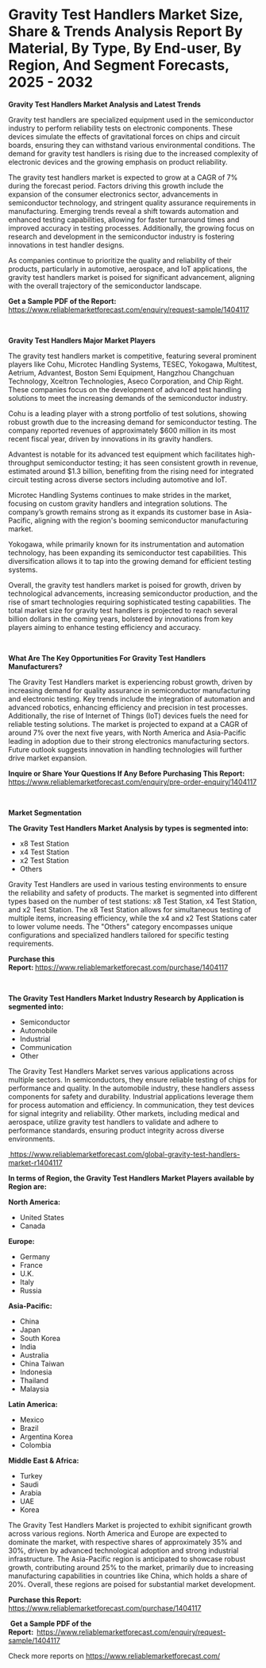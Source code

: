 <p><h1>Gravity Test Handlers Market Size, Share & Trends Analysis Report By Material, By Type, By End-user, By Region, And Segment Forecasts, 2025 - 2032</h1></p><p><strong>Gravity Test Handlers Market Analysis and Latest Trends</strong></p>
<p><p>Gravity test handlers are specialized equipment used in the semiconductor industry to perform reliability tests on electronic components. These devices simulate the effects of gravitational forces on chips and circuit boards, ensuring they can withstand various environmental conditions. The demand for gravity test handlers is rising due to the increased complexity of electronic devices and the growing emphasis on product reliability.</p><p>The gravity test handlers market is expected to grow at a CAGR of 7% during the forecast period. Factors driving this growth include the expansion of the consumer electronics sector, advancements in semiconductor technology, and stringent quality assurance requirements in manufacturing. Emerging trends reveal a shift towards automation and enhanced testing capabilities, allowing for faster turnaround times and improved accuracy in testing processes. Additionally, the growing focus on research and development in the semiconductor industry is fostering innovations in test handler designs.</p><p>As companies continue to prioritize the quality and reliability of their products, particularly in automotive, aerospace, and IoT applications, the gravity test handlers market is poised for significant advancement, aligning with the overall trajectory of the semiconductor landscape.</p></p>
<p><strong>Get a Sample PDF of the Report:&nbsp;</strong> <a href="https://www.reliablemarketforecast.com/enquiry/request-sample/1404117?utm_campaign=1875&utm_medium=2&utm_source=Github&utm_content=ia&utm_term=13012025&utm_id=gravity-test-handlers">https://www.reliablemarketforecast.com/enquiry/request-sample/1404117</a></p>
<p>&nbsp;</p>
<p><strong>Gravity Test Handlers Major Market Players</strong></p>
<p><p>The gravity test handlers market is competitive, featuring several prominent players like Cohu, Microtec Handling Systems, TESEC, Yokogawa, Multitest, Aetrium, Advantest, Boston Semi Equipment, Hangzhou Changchuan Technology, Xceltron Technologies, Aseco Corporation, and Chip Right. These companies focus on the development of advanced test handling solutions to meet the increasing demands of the semiconductor industry.</p><p>Cohu is a leading player with a strong portfolio of test solutions, showing robust growth due to the increasing demand for semiconductor testing. The company reported revenues of approximately $600 million in its most recent fiscal year, driven by innovations in its gravity handlers.</p><p>Advantest is notable for its advanced test equipment which facilitates high-throughput semiconductor testing; it has seen consistent growth in revenue, estimated around $1.3 billion, benefiting from the rising need for integrated circuit testing across diverse sectors including automotive and IoT.</p><p>Microtec Handling Systems continues to make strides in the market, focusing on custom gravity handlers and integration solutions. The company’s growth remains strong as it expands its customer base in Asia-Pacific, aligning with the region's booming semiconductor manufacturing market.</p><p>Yokogawa, while primarily known for its instrumentation and automation technology, has been expanding its semiconductor test capabilities. This diversification allows it to tap into the growing demand for efficient testing systems.</p><p>Overall, the gravity test handlers market is poised for growth, driven by technological advancements, increasing semiconductor production, and the rise of smart technologies requiring sophisticated testing capabilities. The total market size for gravity test handlers is projected to reach several billion dollars in the coming years, bolstered by innovations from key players aiming to enhance testing efficiency and accuracy.</p></p>
<p>&nbsp;</p>
<p><strong>What Are The Key Opportunities For Gravity Test Handlers Manufacturers?</strong></p>
<p><p>The Gravity Test Handlers market is experiencing robust growth, driven by increasing demand for quality assurance in semiconductor manufacturing and electronic testing. Key trends include the integration of automation and advanced robotics, enhancing efficiency and precision in test processes. Additionally, the rise of Internet of Things (IoT) devices fuels the need for reliable testing solutions. The market is projected to expand at a CAGR of around 7% over the next five years, with North America and Asia-Pacific leading in adoption due to their strong electronics manufacturing sectors. Future outlook suggests innovation in handling technologies will further drive market expansion.</p></p>
<p><strong>Inquire or Share Your Questions If Any Before Purchasing This Report:</strong> <a href="https://www.reliablemarketforecast.com/enquiry/pre-order-enquiry/1404117?utm_campaign=1875&utm_medium=2&utm_source=Github&utm_content=ia&utm_term=13012025&utm_id=gravity-test-handlers">https://www.reliablemarketforecast.com/enquiry/pre-order-enquiry/1404117</a></p>
<p>&nbsp;</p>
<p><strong>Market Segmentation</strong></p>
<p><strong>The Gravity Test Handlers Market Analysis by types is segmented into:</strong></p>
<p><ul><li>x8 Test Station</li><li>x4 Test Station</li><li>x2 Test Station</li><li>Others</li></ul></p>
<p><p>Gravity Test Handlers are used in various testing environments to ensure the reliability and safety of products. The market is segmented into different types based on the number of test stations: x8 Test Station, x4 Test Station, and x2 Test Station. The x8 Test Station allows for simultaneous testing of multiple items, increasing efficiency, while the x4 and x2 Test Stations cater to lower volume needs. The "Others" category encompasses unique configurations and specialized handlers tailored for specific testing requirements.</p></p>
<p><strong>Purchase this Report:&nbsp;</strong><a href="https://www.reliablemarketforecast.com/purchase/1404117?utm_campaign=1875&utm_medium=2&utm_source=Github&utm_content=ia&utm_term=13012025&utm_id=gravity-test-handlers">https://www.reliablemarketforecast.com/purchase/1404117</a></p>
<p>&nbsp;</p>
<p><strong>The Gravity Test Handlers Market Industry Research by Application is segmented into:</strong></p>
<p><ul><li>Semiconductor</li><li>Automobile</li><li>Industrial</li><li>Communication</li><li>Other</li></ul></p>
<p><p>The Gravity Test Handlers Market serves various applications across multiple sectors. In semiconductors, they ensure reliable testing of chips for performance and quality. In the automobile industry, these handlers assess components for safety and durability. Industrial applications leverage them for process automation and efficiency. In communication, they test devices for signal integrity and reliability. Other markets, including medical and aerospace, utilize gravity test handlers to validate and adhere to performance standards, ensuring product integrity across diverse environments.</p></p>
<p><a href="https://www.reliablemarketforecast.com/global-gravity-test-handlers-market-r1404117?utm_campaign=1875&utm_medium=2&utm_source=Github&utm_content=ia&utm_term=13012025&utm_id=gravity-test-handlers">&nbsp;https://www.reliablemarketforecast.com/global-gravity-test-handlers-market-r1404117</a></p>
<p><strong>In terms of Region, the Gravity Test Handlers Market Players available by Region are:</strong></p>
<p>
    <p> <strong> North America: </strong>
        <ul>
            <li>United States</li>
            <li>Canada</li>
        </ul>
        </p> 
    <p> <strong> Europe: </strong>
        <ul>
            <li>Germany</li>
            <li>France</li>
            <li>U.K.</li>
            <li>Italy</li>
            <li>Russia</li>
        </ul>
        </p> 
    <p> <strong> Asia-Pacific: </strong>
        <ul>
            <li>China</li>
            <li>Japan</li>
            <li>South Korea</li>
            <li>India</li>
            <li>Australia</li>
            <li>China Taiwan</li>
            <li>Indonesia</li>
            <li>Thailand</li>
            <li>Malaysia</li>
        </ul>
        </p> 
    <p> <strong> Latin America: </strong>
        <ul>
            <li>Mexico</li>
            <li>Brazil</li>
            <li>Argentina Korea</li>
            <li>Colombia</li>
        </ul>
        </p> 
    <p> <strong> Middle East & Africa: </strong>
        <ul>
            <li>Turkey</li>
            <li>Saudi</li>
            <li>Arabia</li>
            <li>UAE</li>
            <li>Korea</li>
        </ul>
    </p>
    </p>
<p><p>The Gravity Test Handlers Market is projected to exhibit significant growth across various regions. North America and Europe are expected to dominate the market, with respective shares of approximately 35% and 30%, driven by advanced technological adoption and strong industrial infrastructure. The Asia-Pacific region is anticipated to showcase robust growth, contributing around 25% to the market, primarily due to increasing manufacturing capabilities in countries like China, which holds a share of 20%. Overall, these regions are poised for substantial market development.</p></p>
<p><strong>Purchase this Report: </strong><a href="https://www.reliablemarketforecast.com/purchase/1404117?utm_campaign=1875&utm_medium=2&utm_source=Github&utm_content=ia&utm_term=13012025&utm_id=gravity-test-handlers">https://www.reliablemarketforecast.com/purchase/1404117</a></p>
<p>&nbsp;<strong>Get a Sample PDF of the Report:&nbsp;&nbsp;</strong><a href="https://www.reliablemarketforecast.com/enquiry/request-sample/1404117?utm_campaign=1875&utm_medium=2&utm_source=Github&utm_content=ia&utm_term=13012025&utm_id=gravity-test-handlers">https://www.reliablemarketforecast.com/enquiry/request-sample/1404117</a></p>
<p><strong></strong></p>
<p>Check more reports on <a href="https://www.reliablemarketforecast.com/?utm_campaign=1875&utm_medium=2&utm_source=Github&utm_content=ia&utm_term=13012025&utm_id=gravity-test-handlers">https://www.reliablemarketforecast.com/</a></p>
